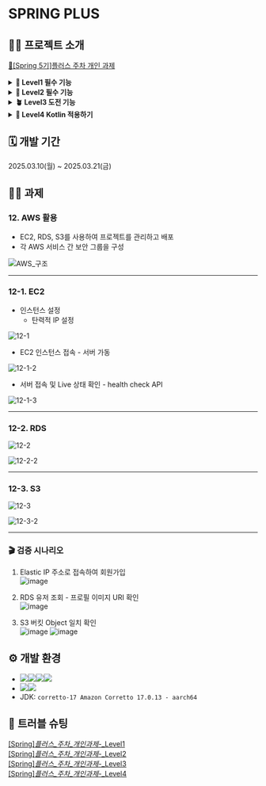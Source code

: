 # SPRING PLUS

## 🧑‍🏫 프로젝트 소개
[📙[Spring 5기]플러스 주차 개인 과제](https://teamsparta.notion.site/Spring-5-1b22dc3ef51480d0918adeedd610fa97)<br>
<details>
  <summary><b>🌱 Level1 필수 기능</b></summary>
  <br/>
  <div>
    <ul>
      <li> 1. 코드 개선 퀴즈 - @Transactional의 이해 </li>
      <li> 2. 코드 추가 퀴즈 - JWT의 이해 </li>
      <li> 3. 코드 개선 퀴즈 -  JPA의 이해 </li>
      <li> 4. 테스트 코드 퀴즈 - 컨트롤러 테스트의 이해 </li>
      <li> 5. 코드 개선 퀴즈 - AOP의 이해 </li>
    </ul>
  </div>
</details>
<details>
  <summary><b>🌿 Level2 필수 기능</b></summary>
  <br/>
  <div>
    <ul>
      <li>6. JPA Cascade </li>
      <li>7. N+1 </li>
      <li>8. QueryDSL </li>
      <li>9. Spring Security </li>
    </ul>
</details>
<details>
  <summary><b>🪴 Level3 도전 기능</b></summary>
  <br/>
  <div>
    <ul>
      <li>10. QueryDSL 을 사용하여 검색 기능 만들기 </li>
      <li>11. Transaction 심화 </li>
      <li>12. AWS 활용 </li>
      <li>13. 대용량 데이터 처리 </li>
    </ul>
</details>
<details>
  <summary><b>🌳 Level4 Kotlin 적용하기</b></summary>
  <br/>
  <ul>
      <li>14. Entity 및 Repository CRUD 리팩토링(Kotlin) </li>
      <li>15. Kotlin으로의 전환 ❎</li>
   </ul>
</details>

## 🗓️ 개발 기간
2025.03.10(월) ~ 2025.03.21(금)

## 🧑‍🔬 과제
### 12. AWS 활용
* EC2, RDS, S3를 사용하여 프로젝트를 관리하고 배포
* 각 AWS 서비스 간 보안 그룹을 구성
  
![AWS_구조](https://github.com/user-attachments/assets/bf43a150-3ea7-40dc-8ad4-9903a3592e58)

<hr>

### 12-1. EC2
* 인스턴스 설정
  * 탄력적 IP 설정

![12-1](https://github.com/user-attachments/assets/27fadfcf-66a7-4368-9d87-0ced9d91a37d)

* EC2 인스턴스 접속 - 서버 가동

![12-1-2](https://github.com/user-attachments/assets/0b056c9f-a01a-4bbf-b8e1-1a7b271c13a8)

* 서버 접속 및 Live 상태 확인 - health check API

![12-1-3](https://github.com/user-attachments/assets/2aba59eb-96b8-4863-b7b9-569a2cb6596a)

<hr>

### 12-2. RDS
![12-2](https://github.com/user-attachments/assets/4d1736f5-13ed-40ac-a6e3-419c5dd6a4b3)

![12-2-2](https://github.com/user-attachments/assets/c15d223b-9416-4d6a-a5e1-de6855dbd692)

<hr>

### 12-3. S3
![12-3](https://github.com/user-attachments/assets/010e2f3d-26c0-4374-918f-7ac8099bfe5a)

![12-3-2](https://github.com/user-attachments/assets/931bef68-b466-4052-a6d5-8fc23eb6946f)

<hr>

### 🎬 검증 시나리오
1. Elastic IP 주소로 접속하여 회원가입<br>
![image](https://github.com/user-attachments/assets/e4aa3f0b-aacf-48ea-873d-0883da84a05f)

2. RDS 유저 조회 - 프로필 이미지 URI 확인<br>
![image](https://github.com/user-attachments/assets/9e9ba552-6abf-463f-a65a-bcd0befe9f86)

3. S3 버킷 Object 일치 확인<br>
![image](https://github.com/user-attachments/assets/e56be4ba-427e-4844-8372-13dc1eaa9850)
![image](https://github.com/user-attachments/assets/8fcb6ae2-cfbc-4c4c-9808-5570d3ae776f)



## ⚙ 개발 환경
- <img src="https://img.shields.io/badge/Java-007396?&style=for-the-badge&logo=java&logoColor=white" /><img src="https://img.shields.io/badge/gradle-%2302303A.svg?&style=for-the-badge&logo=gradle&logoColor=white" /><img src="https://img.shields.io/badge/spring-%236DB33F.svg?&style=for-the-badge&logo=spring&logoColor=white" /><img src="https://img.shields.io/badge/mysql-%234479A1.svg?&style=for-the-badge&logo=mysql&logoColor=white" />
- <img src="https://img.shields.io/badge/Amazon_AWS-232F3E?style=for-the-badge&logo=amazon-aws&logoColor=white" /><img src="https://img.shields.io/badge/Kotlin-0095D5?&style=for-the-badge&logo=kotlin&logoColor=white" />
- JDK: `corretto-17 Amazon Corretto 17.0.13 - aarch64`

## 🔫 트러블 슈팅
[[Spring]_플러스_주차_개인과제_-_Level1](https://velog.io/@daylikezero/Spring-%ED%94%8C%EB%9F%AC%EC%8A%A4-%EC%A3%BC%EC%B0%A8-%EA%B0%9C%EC%9D%B8%EA%B3%BC%EC%A0%9C-Level1)<br>
[[Spring]_플러스_주차_개인과제_-_Level2](https://velog.io/@daylikezero/Spring-%ED%94%8C%EB%9F%AC%EC%8A%A4-%EC%A3%BC%EC%B0%A8-%EA%B0%9C%EC%9D%B8%EA%B3%BC%EC%A0%9C-Level2)<br>
[[Spring]_플러스_주차_개인과제_-_Level3](https://velog.io/@daylikezero/Spring-%ED%94%8C%EB%9F%AC%EC%8A%A4-%EC%A3%BC%EC%B0%A8-%EA%B0%9C%EC%9D%B8%EA%B3%BC%EC%A0%9C-Level3)<br>
[[Spring]_플러스_주차_개인과제_-_Level4](https://velog.io/@daylikezero/Spring-%ED%94%8C%EB%9F%AC%EC%8A%A4-%EC%A3%BC%EC%B0%A8-%EA%B0%9C%EC%9D%B8%EA%B3%BC%EC%A0%9C-Level4)<br>
